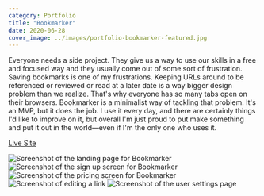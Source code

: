 ```yaml
---
category: Portfolio
title: "Bookmarker"
date: 2020-06-28
cover_image: ../images/portfolio-bookmarker-featured.jpg
---
```


Everyone needs a side project. They give us a way to use our skills in a free and focused way and they usually come out of some sort of frustration. Saving bookmarks is one of my frustrations. Keeping URLs around to be referenced or reviewed or read at a later date is a way bigger design problem than we realize. That's why everyone has so many tabs open on their browsers. Bookmarker is a minimalist way of tackling that problem. It's an MVP, but it does the job. I use it every day, and there are certainly things I'd like to improve on it, but overall I'm just proud to put make something and put it out in the world—even if I'm the only one who uses it.

<a class="btn btn-outline-dark mb-32" target="_blank" href="https://bookmarker.co">Live Site</a>

![Screenshot of the landing page for Bookmarker](../images/portfolio-bookmarker1.png)
![Screenshot of the sign up screen for Bookmarker](../images/portfolio-bookmarker2.png)
![Screenshot of the pricing screen for Bookmarker](../images/portfolio-bookmarker5.png)
![Screenshot of editing a link](../images/portfolio-bookmarker3.png)
![Screenshot of the user settings page](../images/portfolio-bookmarker4.png)

